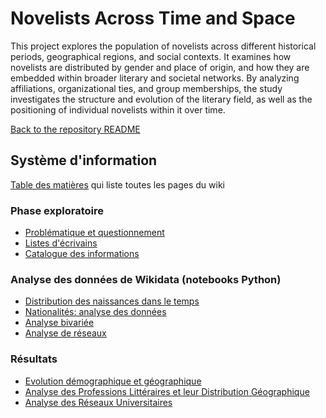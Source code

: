 # Novelists Across Time and Space


This project explores the population of novelists across different historical periods, geographical regions, and social contexts. It examines how novelists are distributed by gender and place of origin, and how they are embedded within broader literary and societal networks. By analyzing affiliations, organizational ties, and group memberships, the study investigates the structure and evolution of the literary field, as well as the positioning of individual novelists within it over time.

[Back to the repository README](../README.md)
    

## Système d'information

[Table des matières](table_of_contents.md) qui liste toutes les pages du wiki


###  Phase exploratoire


* [Problématique et questionnement](/Documentation/problematique.md) 
* [Listes d'écrivains](Documentation/Listes-d'ecrivains.md)
* [Catalogue des informations](Documentation/catalogue_des_infromations.md)


### Analyse des données de Wikidata (notebooks Python)
* [Distribution des naissances dans le temps](/notebooks_jupyter/wdt_distribution_naissances_triplestore.ipynb)
* [Nationalités: analyse des données](/notebooks_jupyter/wdt_distribution_continents_triplestore.ipynb)
* [Analyse bivariée](/notebooks_jupyter/wdt_bivariee_generations_split_queries.ipynb)
* [Analyse de réseaux](notebooks_jupyter/wdt_organisations_networks.ipynb)
 

### Résultats

* [Evolution démographique et géographique](Documentation/resultats/1._Evolution_démographique_et_géographique.md)
* [Analyse des Professions Littéraires et leur Distribution Géographique](Documentation/resultats/2._Analyse_des_Professions_Littéraires_et_leur_Distribution_Géographique.md)
* [Analyse des Réseaux Universitaires](Documentation/resultats/3._Analyse_des_Réseaux_Universitaires.md)